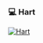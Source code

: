 ### 💻 Hart

[![Hart](https://github-readme-stats.vercel.app/api/pin/?username=Kalniit&repo=Hart)](https://github.com/Kalniit/Hart)
